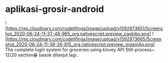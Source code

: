 # aplikasi-grosir-android
![https://res.cloudinary.com/codelifings/image/upload/v1592973651/Screenshot_2020-06-24-11-37-48-965_org.nativescript.preview_cwdnbv.png]
![https://res.cloudinary.com/codelifings/image/upload/v1592973665/Screenshot_2020-06-24-11-38-26-915_org.nativescript.preview_mqam4q.png]
The complete login system for groceries using kinvey API
Still-process~ 12/20 section😁 besok dilanjut lagi..
